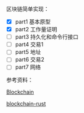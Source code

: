 区块链简单实现：

* [X] part1 基本原型
* [X] part2 工作量证明
* [ ] part3 持久化和命令行接口
* [ ] part4 交易1
* [ ] part5 地址
* [ ] part6 交易2
* [ ] part7 网络

参考资料：

[Blockchain](https://liuchengxu.gitbook.io/blockchain)

[blockchain-rust](https://github.com/yunwei37/blockchain-rust)
